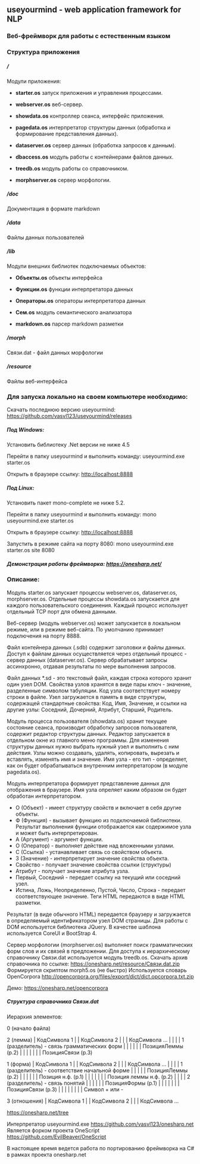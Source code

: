 ## **useyourmind** - web application framework for NLP
### Веб-фреймворк для работы с естественным языком

### Структура приложения

##### **/**
Модули приложения:

- **starter.os** запуск приложения и управления процессами.

- **webserver.os** веб-сервер.

- **showdata.os** контроллер сеанса, интерфейс приложения.

- **pagedata.os** интерпретатор структуры данных (обработка и формирование представления данных).

- **dataserver.os** сервер данных (обработка запросов к данным).

- **dbaccess.os** модуль работы с контейнерами файлов данных.

- **treedb.os** модуль работы со справочником.

- **morphserver.os** сервер морфологии.

##### **/doc**
Документация в формате markdown

##### **/data**
Файлы данных пользователей

##### **/lib**
Модули внешних библиотек подключаемых объектов:

- **Объекты.os** объекты интерфейса

- **Функции.os** функции интерпретатора данных

- **Операторы.os** операторы интерпретатора данных

- **Сем.os** модуль семантического анализатора

- **markdown.os** парсер markdown разметки

##### **/morph**
Связи.dat - файл данных морфологии

##### **/resource**
Файлы веб-интерфейса

### Для запуска локально на своем компьютере необходимо:

Скачать последнюю версию useyourmind: <https://github.com/vasvl123/useyourmind/releases>

##### Под Windows:

Установить библиотеку .Net версии не ниже 4.5

Перейти в папку useyourmind и выполнить команду: useyourmind.exe starter.os

Открыть в браузере ссылку: <http://localhost:8888>

##### Под Linux:

Установить пакет mono-complete не ниже 5.2.

Перейти в папку useyourmind и выполнить команду: mono useyourmind.exe starter.os

Открыть в браузере ссылку: <http://localhost:8888>

Запустить в режиме сайта на порту 8080: mono useyourmind.exe starter.os site 8080

##### Демонстрация работы фреймворка: <https://onesharp.net/>

### Описание:

Модуль starter.os запускает процессы webserver.os, dataserver.os, morphserver.os. Отдельные процессы showdata.os запускается для каждого пользовательского соединения. Каждый процесс использует отдельный TCP порт для обмена данными.

Веб-сервер (модуль webserver.os) может запускается в локальном режиме, или в режиме веб-сайта. По умолчанию принимает подключения на порту 8888.

Файл контейнера данных (.sdb) содержит заголовки и файлы данных. Доступ к файлам данных осуществляется через отдельный процесс - сервер данных (dataserver.os). Сервер обрабатывает запросы ассинхронно, отдавая результаты по мере выполнения запросов.

Файл данных *.sd - это текстовый файл, каждая строка которого хранит один узел DOM. Свойства узлов хранятся в виде пары ключ - значение, разделенные символом табуляции. Код узла соответствует номеру строки в файле. Узел загружается в память в виде структуры, содержащей стандартные свойства: Код, Имя, Значение, и ссылки на другие узлы: Соседний, Дочерний, Атрибут, Старший, Родитель.

Модуль процесса пользователя (showdata.os) хранит текущее состояние сеанса, производит обработку запросов пользователя, содержит редактор структуры данных. Редактор запускается в отдельном окне из главного меню программы. Для изменения структуры данных нужно выбрать нужный узел и выполнить с ним действия. Узлы можно создавать, удалять, копировать, вырезать и вставлять, изменять имя и значение. Имя узла - его тип - определяет, как он будет обрабатываться внутренним интерпретатором (в модуле pagedata.os).

Модуль интерпретатора формирует представление данных для отображения в браузере.
Имя узла опреляет каким образом он будет обработан интерпретатором.
- О (Объект) - имеет структуру свойств и включает в себя другие объекты.
- Ф (Функция) - вызывает функцию из подключаемой библиотеки. Результат выполнения функции отображается как содержимое узла и может быть интерпретирован.
- А (Аргумент) - аргумент функции.  
- О (Оператор) - выполняет действие над вложенными узлами.
- С (Ссылка) - устанавливает связь со свойством объекта.
- З (Значение) - интерпретирует значение свойства объекта.
- Свойство - получает значение свойства ссылки (структуры)
- Атрибут - получает значение атрибута узла.
- Первый, Соседний - передает ссылку на текущий или соседний узел.
- Истина, Ложь, Неопределенно, Пустой, Число, Строка - передает соответствующее значение.
Теги HTML передаются в виде HTML разметки.

Результат (в виде обычного HTML) передается браузеру и загружается в определяемый идентификатором узел DOM страницы. Для работы с DOM используется библиотека JQuery. В качестве шаблона используется CoreUI и BootStrap 4.

Сервер морфологии (morphserver.os) выполняет поиск грамматических форм слов и их связей в предложении.
Для доступа к иерархическому справочнику Связи.dat используется модуль treedb.os.
Скачать архив справочника по ссылке: <https://onesharp.net/resource/Связи.dat.zip>
Формируется скриптом morph5.os (не быстро)
Используется словарь OpenCorpora <http://opencorpora.org/files/export/dict/dict.opcorpora.txt.zip>

Демо: https://onesharp.net/opencorpora

##### Структура справочника Связи.dat

Иерархия элементов:

0 (начало файла)

2 (лемма)
| КодСимвола 1
| | КодСимвола 2
| | | КодСимвола ...
| | | | 1 (разделитель) - связь грамматических форм
| | | | | | ПозицияЛеммы (р.2)
| | | | | | | ПозицияСвязи (р.3)

1 (форма)
| КодСимвола 1
| | КодСимвола 2
| | | КодСимвола ...
| | | | 1 (разделитель) - соответствие начальной форме
| | | | | ПозицияЛеммы (р.2)
| | | | | | Позиция н.ф. (р.1)
| | | | | | | Позиция леммы н.ф. (р.2)
| | | | 2 (разделитель) - связь понятий
| | | | | | ПозицияФормы (р.1)
| | | | | | | ПозицияСвязи (р.3)
| | | | | | | | Символ + или -

3 (отношения)
| КодСимвола 1
| | КодСимвола 2
| | | КодСимвола ...

https://onesharp.net/tree

Интерпретатор useyourmind.exe <https://github.com/vasvl123/onesharp.net>
Является форком проекта OneScript <https://github.com/EvilBeaver/OneScript>

В настоящее время ведется работа по портированию фреймворка на C# в рамках проекта onesharp.net
